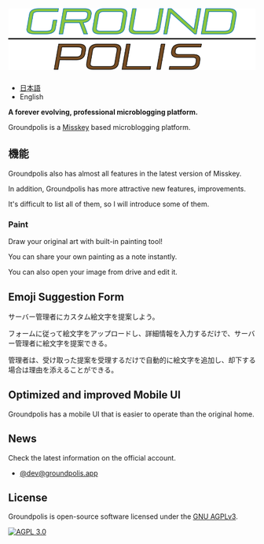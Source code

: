 ![Groundpolis](/assets/title.svg)
================================================================

- [日本語](README-ja.md)
- English

**A forever evolving, professional microblogging platform.**

Groundpolis is a [Misskey](https://github.com/syuilo/misskey) based microblogging platform.


## 機能

Groundpolis also has almost all features in the latest version of Misskey.

In addition, Groundpolis has more attractive new features, improvements.

It's difficult to list all of them, so I will introduce some of them.

### Paint

Draw your original art with built-in painting tool!

You can share your own painting as a note instantly.

You can also open your image from drive and edit it.

## Emoji Suggestion Form

サーバー管理者にカスタム絵文字を提案しよう。

フォームに従って絵文字をアップロードし、詳細情報を入力するだけで、サーバー管理者に絵文字を提案できる。

管理者は、受け取った提案を受理するだけで自動的に絵文字を追加し、却下する場合は理由を添えることができる。

## Optimized and improved Mobile UI

Groundpolis has a mobile UI that is easier to operate than the original home.

News
--------
Check the latest information on the official account.
- [@dev@groundpolis.app](https://groundpolis.app/@dev)

License
--------

Groundpolis is open-source software licensed under the [GNU AGPLv3](LICENSE).

[![AGPL 3.0][agpl-3.0-badge]][AGPL-3.0]

[agpl-3.0]:           https://www.gnu.org/licenses/agpl-3.0.en.html
[agpl-3.0-badge]:     https://img.shields.io/badge/license-AGPL--3.0-444444.svg?style=for-the-badge

